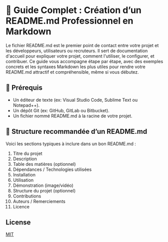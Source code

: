 # 📘 Guide Complet : Création d’un README.md Professionnel en Markdown

Le fichier README.md est le premier point de contact entre votre projet et les développeurs, utilisateurs ou recruteurs. Il sert de documentation d'accueil pour expliquer votre projet, comment l'utiliser, le configurer, et contribuer.
Ce guide vous accompagne étape par étape, avec des exemples concrets et les syntaxes Markdown les plus utiles pour rendre votre README.md attractif et compréhensible, même si vous débutez.

## 🧰 Prérequis
- Un éditeur de texte (ex: Visual Studio Code, Sublime Text ou Notepad++).
- Un dépôt Git (ex: GitHub, GitLab ou Bitbucket).
- Un fichier nommé README.md à la racine de votre projet.

## 📑 Structure recommandée d’un README.md
Voici les sections typiques à inclure dans un bon README.md :
1. Titre du projet
2. Description
3. Table des matières (optionnel)
4. Dépendances / Technologies utilisées
5. Installation
6. Utilisation
7. Démonstration (image/vidéo)
8. Structure du projet (optionnel)
9. Contributions
10. Auteurs / Remerciements
11. Licence



## License

[MIT](https://choosealicense.com/licenses/mit/)

